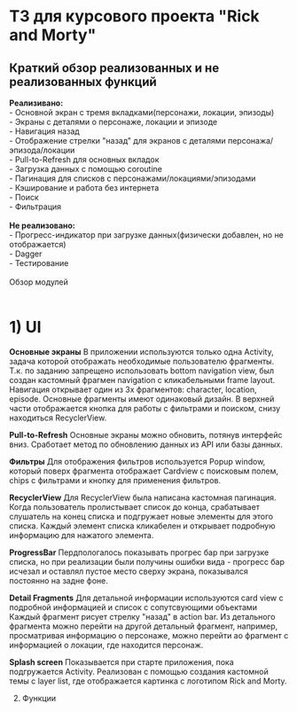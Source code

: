 <h1>ТЗ для курсового проекта "Rick and Morty"</h1>

<h2>Краткий обзор реализованных и не реализованных функций</h2>

**Реализивано:** </br>
    - Основной экран с тремя вкладками(персонажи, локации, эпизоды)</br>
    - Экраны с деталями о персонаже, локации и эпизоде</br>
    - Навигация назад</br>
    - Отображение стрелки "назад" для экранов с деталями персонажа/эпизода/локации</br>
    - Pull-to-Refresh для основных вкладок</br>
    - Загрузка данных с помощью сoroutine</br>
    - Пагинация для списков с персонажами/локациями/эпизодами</br>
    - Кэширование и работа без интернета</br>
    - Поиск</br>
    - Фильтрация</br>
</br>
**Не реализовано:**</br>
    - Прогресс-индикатор при загрузке данных(физически добавлен, но не отображается)</br>
    - Dagger</br>
    - Тестирование</br>
</br>
Обзор модулей</br>
</br>

<h1>1) UI</h1>

**Основные экраны**
В приложении используются только одна Activity, задача которой отображать необходимые пользователю фрагменты.
Т.к. по заданию запрещено использовать bottom navigation view, был создан кастомный фрагмен navigation с кликабельными frame layout.
Навигация открывает один из 3х фрагментов: character, location, episode.
Основные фрагменты имеют одинаковый дизайн. В верхней части отображается кнопка для работы с фильтрами и поиском, снизу
находиться RecyclerView.

**Pull-to-Refresh**
Основные экраны можно обновить, потянув интерфейс вниз. Сработает метод по обновлению данных из API или базы данных.

**Фильтры**
Для отображения фильтров используется Popup window, который поверх фрагмента отображает Cardview с поисковым полем,  
chips с фильтрами и кнопку для применения фильтров.

**RecyclerView**
Для RecyclerView была написана кастомная пагинация. Когда пользователь пролистывает список до конца, срабатывает слушатель
на конец списка и подгружает новые элементы для этого списка. Каждый элемент списка кликабелен и открывает подробную информацию
для нажатого элемента.

**ProgressBar**
Пердпологалось показывать прогрес бар при загрузке списка, но при реализации были получины ошибки вида - прогресс бар исчезал и
оставлял пустое место сверху экрана, показывался постоянно на задне фоне.

**Detail Fragments**
Для детальной информации используются card view с подробной информацией и список с сопутсвующими объектами
Каждый фрагмент рисует стрелку "назад" в action bar. Из детального фрагмента можно перейти на другой детальный фрагмент, например,
просматривая информацию о персонаже, можно перейти ао фрагмент с информацией о локации, где находится персонаж.

**Splash screen**
Показывается при старте приложения, пока подгружается Activity. Реализован с помощью создания кастомной темы
с layer list, где отображается картинка с логотипом Rick and Morty.

2) Функции</br>